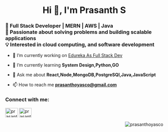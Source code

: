 <h1 align="center">Hi 👋, I'm Prasanth S</h1>
<h3 align="left">🚀 Full Stack Developer | MERN | AWS | Java <br>🎯 Passionate about solving problems and building scalable applications <br> 💡 Interested in cloud computing, and software development</h3>


- 🔭 I’m currently working on [Edureka As Full Stack Dev](https://learning.edureka.co/)

- 🌱 I’m currently learning **System Design,Python,GO**

- 💬 Ask me about **React,Node,MongoDB,PostgreSQl,Java,JavaScript**

- 📫 How to reach me **prasanthoyasco@gmail.com**

<h3 align="left">Connect with me:</h3>
<span align="left">
<a href="https://linkedin.com/in/prasanth-s-fulldev" target="blank"><img align="center" src="https://raw.githubusercontent.com/rahuldkjain/github-profile-readme-generator/master/src/images/icons/Social/linked-in-alt.svg" alt="prasanth-s-fulldev" height="30" width="40" /></a>
<a href="https://www.leetcode.com/prasanthoyasco" target="blank"><img align="center" src="https://raw.githubusercontent.com/rahuldkjain/github-profile-readme-generator/master/src/images/icons/Social/leet-code.svg" alt="prasanthoyasco" height="30" width="40" /></a>
</span> <p align="right"> <img src="https://komarev.com/ghpvc/?username=prasanthoyasco&label=Profile%20views&color=0e75b6&style=flat" alt="prasanthoyasco" /> </p>
